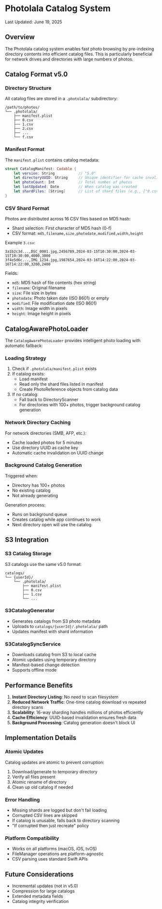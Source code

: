 # Photolala Catalog System

Last Updated: June 19, 2025

## Overview

The Photolala catalog system enables fast photo browsing by pre-indexing directory contents into efficient catalog files. This is particularly beneficial for network drives and directories with large numbers of photos.

## Catalog Format v5.0

### Directory Structure

All catalog files are stored in a `.photolala/` subdirectory:

```
/path/to/photos/
└── .photolala/
    ├── manifest.plist
    ├── 0.csv
    ├── 1.csv
    ├── 2.csv
    ├── ...
    └── f.csv
```

### Manifest Format

The `manifest.plist` contains catalog metadata:

```swift
struct CatalogManifest: Codable {
    let version: String           // "5.0"
    let directoryUUID: String     // Unique identifier for cache invalidation
    let photoCount: Int           // Total number of photos
    let lastUpdated: Date         // When catalog was created
    let shardFiles: [String]      // List of shard files (e.g., ["0.csv", "3.csv", "f.csv"])
}
```

### CSV Shard Format

Photos are distributed across 16 CSV files based on MD5 hash:
- Shard selection: First character of MD5 hash (0-f)
- CSV format: `md5,filename,size,photodate,modified,width,height`

Example `3.csv`:
```csv
3a1b2c3d...,DSC_0001.jpg,2456789,2024-03-15T10:30:00,2024-03-15T10:30:00,4000,3000
3f4e5d6c...,IMG_1234.jpg,1987654,2024-03-16T14:22:00,2024-03-16T14:22:00,3200,2400
```

Fields:
- `md5`: MD5 hash of file contents (hex string)
- `filename`: Original filename
- `size`: File size in bytes
- `photodate`: Photo taken date (ISO 8601) or empty
- `modified`: File modification date (ISO 8601)
- `width`: Image width in pixels
- `height`: Image height in pixels

## CatalogAwarePhotoLoader

The `CatalogAwarePhotoLoader` provides intelligent photo loading with automatic fallback:

### Loading Strategy

1. Check if `.photolala/manifest.plist` exists
2. If catalog exists:
   - Load manifest
   - Read only the shard files listed in manifest
   - Create PhotoReference objects from catalog data
3. If no catalog:
   - Fall back to DirectoryScanner
   - For directories with 100+ photos, trigger background catalog generation

### Network Directory Caching

For network directories (SMB, AFP, etc.):
- Cache loaded photos for 5 minutes
- Use directory UUID as cache key
- Automatic cache invalidation on UUID change

### Background Catalog Generation

Triggered when:
- Directory has 100+ photos
- No existing catalog
- Not already generating

Generation process:
- Runs on background queue
- Creates catalog while app continues to work
- Next directory open will use the catalog

## S3 Integration

### S3 Catalog Storage

S3 catalogs use the same v5.0 format:
```
catalogs/
└── {userId}/
    └── .photolala/
        ├── manifest.plist
        ├── 0.csv
        ├── 1.csv
        └── ...
```

### S3CatalogGenerator

- Generates catalogs from S3 photo metadata
- Uploads to `catalogs/{userId}/.photolala/` path
- Updates manifest with shard information

### S3CatalogSyncService

- Downloads catalog from S3 to local cache
- Atomic updates using temporary directory
- Manifest-based change detection
- Supports offline mode

## Performance Benefits

1. **Instant Directory Listing**: No need to scan filesystem
2. **Reduced Network Traffic**: One-time catalog download vs repeated directory scans
3. **Scalability**: 16-way sharding handles millions of photos efficiently
4. **Cache Efficiency**: UUID-based invalidation ensures fresh data
5. **Background Processing**: Catalog generation doesn't block UI

## Implementation Details

### Atomic Updates

Catalog updates are atomic to prevent corruption:
1. Download/generate to temporary directory
2. Verify all files present
3. Atomic rename of directory
4. Clean up old catalog if needed

### Error Handling

- Missing shards are logged but don't fail loading
- Corrupted CSV lines are skipped
- If catalog is unusable, falls back to directory scanning
- "If corrupted then just recreate" policy

### Platform Compatibility

- Works on all platforms (macOS, iOS, tvOS)
- FileManager operations are platform-agnostic
- CSV parsing uses standard Swift APIs

## Future Considerations

- Incremental updates (not in v5.0)
- Compression for large catalogs
- Extended metadata fields
- Catalog integrity verification
